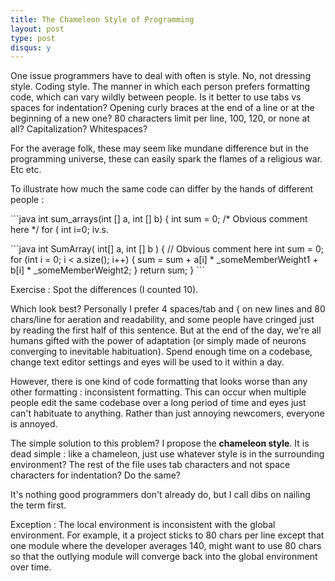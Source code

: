 ```yaml
---
title: The Chameleon Style of Programming
layout: post
type: post
disqus: y 
---
```

<p>One issue programmers have to deal with often is style. No, not dressing style. Coding style. The manner in which each person prefers formatting code, which can vary wildly between people. Is it better to use tabs vs spaces for indentation? Opening curly braces at the end of a line or at the beginning of a new one? 80 characters limit per line, 100, 120, or none at all? Capitalization? Whitespaces? </p>
<p>For the average folk, these may seem like mundane difference but in the programming universe, these can easily spark the flames of a religious war.<br />
Etc etc.</p>
<p>To illustrate how much the same code can differ by the hands of different people :</p>
```java
int sum_arrays(int [] a, 
               int [] b) {
  int sum = 0; /* Obvious comment here */
  for ( int i=0; i<a.size(); ++i ) {
    sum += a[i] * some_member_weight1 + b[i] * some_member_weight2;
  }
  return sum;
}
```
<p>v.s.</p>
```java
int SumArray( int[] a, int [] b )
{
    // Obvious comment here
    int sum = 0;
    for (int i = 0; i < a.size(); i++) 
    {
        sum = sum + a[i] * _someMemberWeight1
                  + b[i] * _someMemberWeight2;
    }
    return sum;
}
```
<p>Exercise : Spot the differences (I counted 10).</p>
<p>Which look best? Personally I prefer 4 spaces/tab and { on new lines and 80 chars/line for aeration and readability, and some people have cringed just by reading the first half of this sentence. But at the end of the day, we're all humans gifted with the power of adaptation (or simply made of neurons converging to inevitable habituation). Spend enough time on a codebase, change text editor settings and eyes will be used to it within a day.</p>
<p>However, there is one kind of code formatting that looks worse than any other formatting : inconsistent formatting. This can occur when multiple people edit the same codebase over a long period of time and eyes just can't habituate to anything. Rather than just annoying newcomers, everyone is annoyed.</p>
<p>The simple solution to this problem? I propose the <b>chameleon style</b>. It is dead simple : like a chameleon, just use whatever style is in the surrounding environment? The rest of the file uses tab characters and not space characters for indentation? Do the same?</p>
<p>It's nothing good programmers don't already do, but I call dibs on nailing the term first.</p>
<p>Exception : The local environment is inconsistent with the global environment. For example, it a project sticks to 80 chars per line except that one module where the developer averages 140, might want to use 80 chars so that the outlying module will converge back into the global environment over time.</p>
